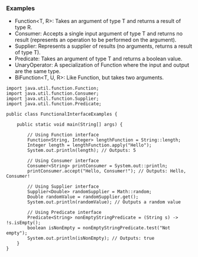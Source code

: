 ### Examples
- Function<T, R>: Takes an argument of type T and returns a result of type R.
- Consumer<T>: Accepts a single input argument of type T and returns no result (represents an operation to be performed on the argument).
- Supplier<T>: Represents a supplier of results (no arguments, returns a result of type T).
- Predicate<T>: Takes an argument of type T and returns a boolean value.
- UnaryOperator<T>: A specialization of Function where the input and output are the same type.
- BiFunction<T, U, R>: Like Function, but takes two arguments.

```
import java.util.function.Function;
import java.util.function.Consumer;
import java.util.function.Supplier;
import java.util.function.Predicate;

public class FunctionalInterfaceExamples {
    
    public static void main(String[] args) {
        
        // Using Function interface
        Function<String, Integer> lengthFunction = String::length;
        Integer length = lengthFunction.apply("Hello");
        System.out.println(length); // Outputs: 5
        
        // Using Consumer interface
        Consumer<String> printConsumer = System.out::println;
        printConsumer.accept("Hello, Consumer!"); // Outputs: Hello, Consumer!
        
        // Using Supplier interface
        Supplier<Double> randomSupplier = Math::random;
        Double randomValue = randomSupplier.get();
        System.out.println(randomValue); // Outputs a random value
        
        // Using Predicate interface
        Predicate<String> nonEmptyStringPredicate = (String s) -> !s.isEmpty();
        boolean isNonEmpty = nonEmptyStringPredicate.test("Not empty");
        System.out.println(isNonEmpty); // Outputs: true
    }
}
```
